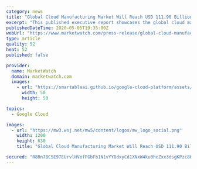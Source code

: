 ```yaml
---
category: news
title: "Global Cloud Manufacturing Market Will Reach USD 111.90 Billion by 2024, Says Recent Study"
excerpt: "This published executive report showcases the global cloud manufacturing market share and global outlook depending upon the major regions, countries, product types and end-users. It provides a brief summary of the scope of the report and extensive analysis and research regarding the factors that contribute to the growth of the global cloud manufacturing market."
publishedDateTime: 2020-05-05T19:35:00Z
webUrl: "https://www.marketwatch.com/press-release/global-cloud-manufacturing-market-will-reach-usd-11190-billion-by-2024-says-recent-study-2020-05-05"
type: article
quality: 52
heat: 52
published: false

provider:
  name: MarketWatch
  domain: marketwatch.com
  images:
    - url: "https://smartableai.github.io/google-cloud-platform/assets/images/organizations/marketwatch.com-50x50.jpg"
      width: 50
      height: 50

topics:
  - Google Cloud

images:
  - url: "https://mw3.wsj.net/mw5/content/logos/mw_logo_social.png"
    width: 1200
    height: 630
    title: "Global Cloud Manufacturing Market Will Reach USD 111.90 Billion by 2024, Says Recent Study"

secured: "R8Rn7BCSE97EUrvlHVofFGbFb1N1vYY8dxyCd1XNxW4ku0hcZxx3dsgKPzc8HTCCWYLyTDYOzeayygek1UAQLo7P+b8oss7vqGSUVZ28I2CafrnTVv86s5r6KT/CnYNMbxcB46Ya09j6KSYIP3Ogt2Uinpj+G1SqwOPp0M+tKm4KlbSGPVqfWjy2hsCg8KmyoMKqqQZ7SS5GNCdDZMxIGogv0qKZstXbb2hwpUCosV6AcCQWaJc5ORuQSK132WKoNYvjpH7i5H+Wgl8CbSu3AQFb6hIVEdPOEqd4w0eTakTzi/JQ2YTuxvc0jEtElCFk;W9Ldq5xMk0ErbOYw3FkzIA=="
---
```


